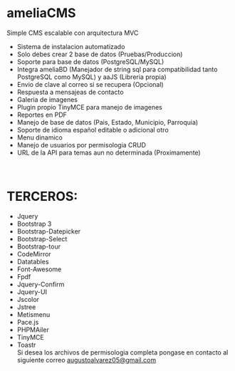 # ameliaCMS
Simple CMS escalable con arquitectura MVC
* Sistema de instalacion automatizado
* Solo debes crear 2 base de datos (Pruebas/Produccion)
* Soporte para base de datos (PostgreSQL/MySQL)
* Integra ameliaBD (Manejador de string sql para compatibilidad tanto PostgreSQL como MySQL) y aaJS (Libreria propia)
* Envio de clave al correo si se recupera (Opcional)
* Respuesta a mensajeas de contacto
* Galeria de imagenes
* Plugin propio TinyMCE para manejo de imagenes
* Reportes en PDF
* Manejo de base de datos (Pais, Estado, Municipio, Parroquia)
* Soporte de idioma español editable o adicional otro
* Menu dinamico
* Manejo de usuarios por permisologia CRUD
* URL de la API para temas aun no determinada (Proximamente)
# <br>TERCEROS:
* Jquery
* Bootstrap 3
* Bootstrap-Datepicker
* Bootstrap-Select
* Bootstrap-tour
* CodeMirror
* Datatables
* Font-Awesome
* Fpdf
* Jquery-Confirm
* Jquery-UI
* Jscolor
* Jstree
* Metismenu
* Pace.js
* PHPMAiler
* TinyMCE
* Toastr
<br>Si desea los archivos de permisologia completa pongase en contacto al siguiente correo augustoalvarez05@gmail.com